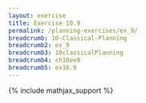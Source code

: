 ```yaml
---
layout: exercise
title: Exercise 10.9
permalink: /planning-exercises/ex_9/
breadcrumb: 10-Classical-Planning
breadcrumb2: ex_9
breadcrumb3: 10classicalPlanning
breadcrumb4: ch10ex9
breadcrumb5: ex10.9
---
```


{% include mathjax_support %}

